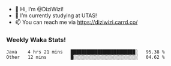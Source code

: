 - 👋 Hi, I’m @DiziWizi!
- 🌱 I’m currently studying at UTAS!
- 📫 You can reach me via https://diziwizi.carrd.co/

### Weekly Waka Stats!
<!--START_SECTION:waka-->

```text
Java    4 hrs 21 mins   ████████████████████████░   95.38 %
Other   12 mins         █░░░░░░░░░░░░░░░░░░░░░░░░   04.62 %
```

<!--END_SECTION:waka-->

